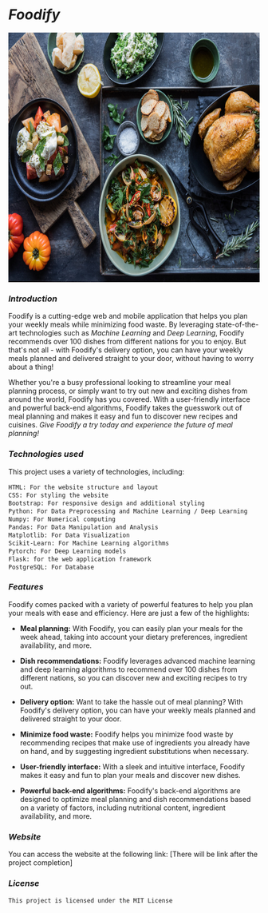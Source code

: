 # *Foodify*

<div align="center">
   <img align="center" height=500 width=1000 alt="picture" src="https://github.com/Abubakr1710/Foodify/blob/main/web/assets/readme_pictures/food.png? raw=true" >
</div>


### *Introduction*
Foodify is a cutting-edge web and mobile application that helps you plan your weekly meals while minimizing food waste. By leveraging state-of-the-art technologies such as _Machine Learning_ and _Deep Learning_, Foodify recommends over 100 dishes from different nations for you to enjoy. But that's not all - with Foodify's delivery option, you can have your weekly meals planned and delivered straight to your door, without having to worry about a thing!

Whether you're a busy professional looking to streamline your meal planning process, or simply want to try out new and exciting dishes from around the world, Foodify has you covered. With a user-friendly interface and powerful back-end algorithms, Foodify takes the guesswork out of meal planning and makes it easy and fun to discover new recipes and cuisines. _Give Foodify a try today and experience the future of meal planning!_


### *Technologies used*
This project uses a variety of technologies, including:
```
HTML: For the website structure and layout
CSS: For styling the website
Bootstrap: For responsive design and additional styling
Python: For Data Preprocessing and Machine Learning / Deep Learning
Numpy: For Numerical computing
Pandas: For Data Manipulation and Analysis
Matplotlib: For Data Visualization
Scikit-Learn: For Machine Learning algorithms
Pytorch: For Deep Learning models
Flask: for the web application framework
PostgreSQL: For Database
```


### *Features*
Foodify comes packed with a variety of powerful features to help you plan your meals with ease and efficiency. Here are just a few of the highlights:

- **Meal planning:** With Foodify, you can easily plan your meals for the week ahead, taking into account your dietary preferences, ingredient availability, and more.

- **Dish recommendations:** Foodify leverages advanced machine learning and deep learning algorithms to recommend over 100 dishes from different nations, so you can discover new and exciting recipes to try out.

- **Delivery option:** Want to take the hassle out of meal planning? With Foodify's delivery option, you can have your weekly meals planned and delivered straight to your door.

- **Minimize food waste:** Foodify helps you minimize food waste by recommending recipes that make use of ingredients you already have on hand, and by suggesting ingredient substitutions when necessary.

- **User-friendly interface:** With a sleek and intuitive interface, Foodify makes it easy and fun to plan your meals and discover new dishes.

- **Powerful back-end algorithms:** Foodify's back-end algorithms are designed to optimize meal planning and dish recommendations based on a variety of factors, including nutritional content, ingredient availability, and more.


### *Website*
You can access the website at the following link: [There will be link after the project completion]


### *License*
```
This project is licensed under the MIT License
```